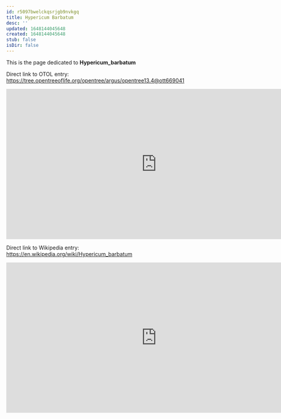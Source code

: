 ```yaml
---
id: r5097bwelckqsrjgb9nvkgq
title: Hypericum Barbatum
desc: ''
updated: 1648144045648
created: 1648144045648
stub: false
isDir: false
---
```

This is the page dedicated to **Hypericum_barbatum**


Direct link to OTOL entry: https://tree.opentreeoflife.org/opentree/argus/opentree13.4@ott669041



<html>
    <body>
    <iframe src="https://tree.opentreeoflife.org/opentree/argus/opentree13.4@ott669041"
    width="800" height="400" frameborder="0" allowfullscreen> </iframe>
    </body>
</html>
    


Direct link to Wikipedia entry: https://en.wikipedia.org/wiki/Hypericum_barbatum



<html>
    <body>
    <iframe src="https://en.wikipedia.org/wiki/Hypericum_barbatum"
    width="800" height="400" frameborder="0" allowfullscreen> </iframe>
    </body>
</html>
    
